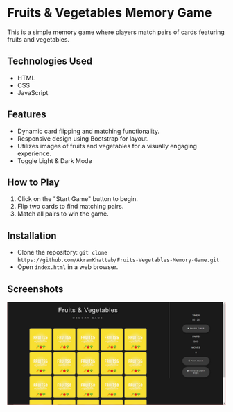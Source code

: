 # Fruits & Vegetables Memory Game

This is a simple memory game where players match pairs of cards featuring fruits and vegetables.

## Technologies Used

- HTML
- CSS
- JavaScript

## Features

- Dynamic card flipping and matching functionality.
- Responsive design using Bootstrap for layout.
- Utilizes images of fruits and vegetables for a visually engaging experience.
- Toggle Light & Dark Mode

## How to Play

1. Click on the "Start Game" button to begin.
2. Flip two cards to find matching pairs.
3. Match all pairs to win the game.

## Installation

- Clone the repository: `git clone https://github.com/AkramKhattab/Fruits-Vegetables-Memory-Game.git`
- Open `index.html` in a web browser.

## Screenshots

![Game Screenshot](img/Fruits%20&%20Vegetables.PNG)